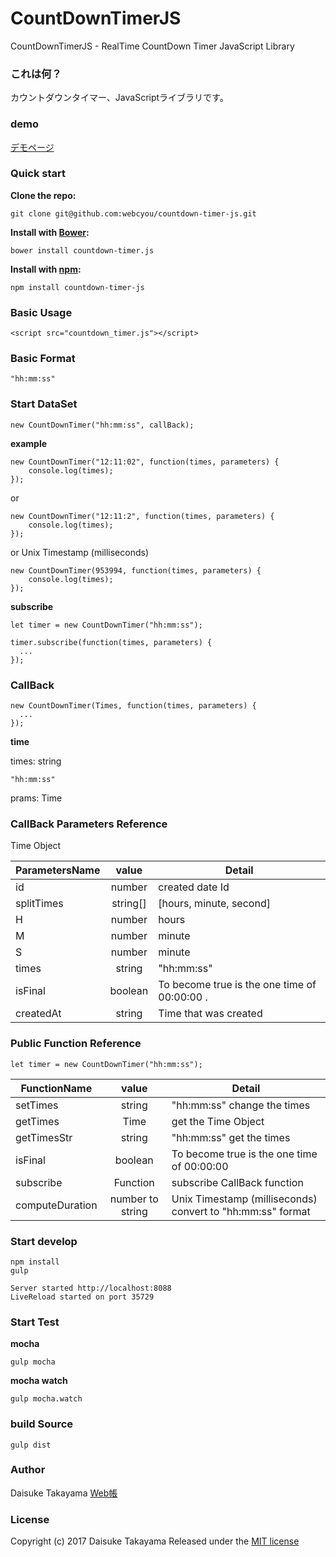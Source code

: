 # CountDownTimerJS
CountDownTimerJS - RealTime CountDown Timer JavaScript Library

### これは何？
カウントダウンタイマー、JavaScriptライブラリです。

### demo
[デモページ](https://webcyou.github.io/countdown-timer-js/)

###  Quick start

**Clone the repo:**
```
git clone git@github.com:webcyou/countdown-timer-js.git
```

**Install with [Bower](http://bower.io):**
```
bower install countdown-timer.js
```

**Install with [npm](https://www.npmjs.com):**

```
npm install countdown-timer-js
```


### Basic Usage

```
<script src="countdown_timer.js"></script>
```

### Basic Format
```
"hh:mm:ss"
```


### Start DataSet

```
new CountDownTimer("hh:mm:ss", callBack);
```


**example**

```
new CountDownTimer("12:11:02", function(times, parameters) {
    console.log(times);
});
```
or

```
new CountDownTimer("12:11:2", function(times, parameters) {
    console.log(times);
});
```

or Unix Timestamp (milliseconds)

```
new CountDownTimer(953994, function(times, parameters) {
    console.log(times);
});
```

**subscribe**

```
let timer = new CountDownTimer("hh:mm:ss");

timer.subscribe(function(times, parameters) {
  ...
});

```


### CallBack


```
new CountDownTimer(Times, function(times, parameters) {
  ...
});
```

**time**

times: string
```
"hh:mm:ss"
```

prams: Time

### CallBack Parameters Reference

Time Object

| ParametersName | value         | Detail                | 
| --------------- |:---------------:| -------------------- |
| id | number | created date Id |
| splitTimes | string[] | [hours, minute, second] |
| H | number | hours |
| M | number | minute |
| S | number | minute |
| times | string | "hh:mm:ss" |
| isFinal | boolean | To become true is the one time of 00:00:00 . |
| createdAt | string | Time that was created |

### Public Function Reference

```
let timer = new CountDownTimer("hh:mm:ss");
```

| FunctionName | value         | Detail                | 
| --------------- |:---------------:| -------------------- |
| setTimes | string | "hh:mm:ss" change the times |
| getTimes | Time | get the Time Object |
| getTimesStr | string | "hh:mm:ss" get the times |
| isFinal | boolean | To become true is the one time of 00:00:00 |
| subscribe | Function | subscribe CallBack function |
| computeDuration | number to string | Unix Timestamp (milliseconds) convert to "hh:mm:ss" format |

### Start develop
```
npm install
gulp 
```

```
Server started http://localhost:8088
LiveReload started on port 35729
```

### Start Test

**mocha**
```
gulp mocha
```

**mocha watch**
```
gulp mocha.watch
```

### build Source

```
gulp dist
```

### Author
Daisuke Takayama
[Web帳](http://www.webcyou.com/)


### License
Copyright (c) 2017 Daisuke Takayama
Released under the [MIT license](http://opensource.org/licenses/mit-license.php)

